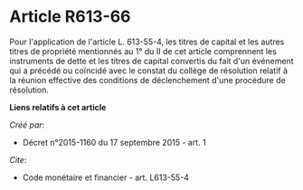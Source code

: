 # Article R613-66

Pour l'application de l'article L. 613-55-4, les titres de capital et les autres titres de propriété mentionnés au 1° du II
de cet article comprennent les instruments de dette et les titres de capital convertis du fait d'un événement qui a précédé
ou coïncidé avec le constat du collège de résolution relatif à la réunion effective des conditions de déclenchement d'une
procédure de résolution.

**Liens relatifs à cet article**

_Créé par_:

  - Décret n°2015-1160 du 17 septembre 2015 - art. 1

_Cite_:

  - Code monétaire et financier - art. L613-55-4
